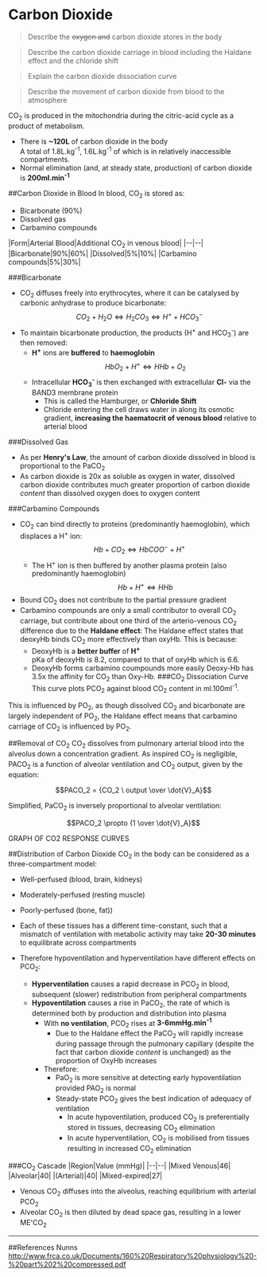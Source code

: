 # Carbon Dioxide

> Describe the ~~oxygen and~~ carbon dioxide stores in the body

<!--></!-->

> Describe the carbon dioxide carriage in blood including the Haldane effect and the chloride shift

<!--></!-->
> Explain the carbon dioxide dissociation curve

<!--></!-->
> Describe the movement of carbon dioxide from blood to the atmosphere

CO<sub>2</sub> is produced in the mitochondria during the citric-acid cycle as a product of metabolism.
* There is **~120L** of carbon dioxide in the body  
A total of 1.8L.kg<sup>-1</sup>, 1.6L.kg<sup>-1</sup> of which is in relatively inaccessible compartments.
* Normal elimination (and, at steady state, production) of carbon dioxide is **200ml.min<sup>-1</sup>**

##Carbon Dioxide in Blood
In blood, CO<sub>2</sub> is stored as:
* Bicarbonate (90%)
* Dissolved gas
* Carbamino compounds

|Form|Arterial Blood|Additional CO<sub>2</sub> in venous blood|
|--|--|
|Bicarbonate|90%|60%|
|Dissolved|5%|10%|
|Carbamino compounds|5%|30%|

###Bicarbonate
* CO<sub>2</sub> diffuses freely into erythrocytes, where it can be catalysed by carbonic anhydrase to produce bicarbonate:  
$$CO_2 + H_2O \Leftrightarrow H_2CO_3 \Leftrightarrow H^+ + HCO_3^-$$
* To maintain bicarbonate production, the products (H<sup>+</sup> and HCO<sub>3</sub><sup>-</sup>) are then removed:
  * **H<sup>+</sup>** ions are **buffered** to **haemoglobin**  
  $$HbO_2 + H^+ \Leftrightarrow HHb + O_2 $$
  * Intracellular **HCO<sub>3</sub><sup>-</sup>** is then exchanged with extracellular **Cl-** via the BAND3 membrane protein
    * This is called the Hamburger, or **Chloride Shift**
    * Chloride entering the cell draws water in along its osmotic gradient, **increasing the haematocrit of venous blood** relative to arterial blood

###Dissolved Gas
* As per **Henry's Law**, the amount of carbon dioxide dissolved in blood is proportional to the PaCO<sub>2</sub>
* As carbon dioxide is 20x as soluble as oxygen in water, dissolved carbon dioxide contributes much greater proportion of carbon dioxide *content* than dissolved oxygen does to oxygen content

###Carbamino Compounds
* CO<sub>2</sub> can bind directly to proteins (predominantly haemoglobin), which displaces a H<sup>+</sup> ion:  
$$Hb + CO_2 \Leftrightarrow HbCOO^- + H^+ $$
  * The H<sup>+</sup> ion is then buffered by another plasma protein (also predominantly haemoglobin)  
    $$Hb + H^+ \Leftrightarrow HHb $$
* Bound CO<sub>2</sub> does not contribute to the partial pressure gradient
* Carbamino compounds are only a small contributor to overall CO<sub>2</sub> carriage, but contribute about one third of the arterio-venous CO<sub>2</sub> difference due to the **Haldane effect**:  The Haldane effect states that deoxyHb binds CO<sub>2</sub> more effectively than oxyHb. This is because:
  * DeoxyHb is a **better buffer** of **H<sup>+</sup>**  
  pKa of deoxyHb is 8.2, compared to that of oxyHb which is 6.6.
  * DeoxyHb forms carbamino coumpounds more easily
  Deoxy-Hb has 3.5x the affinity for CO<sub>2</sub> than Oxy-Hb.
###CO<sub>2</sub> Dissociation Curve
This curve plots PCO<sub>2</sub> against blood CO<sub>2</sub> content in ml.100ml<sup>-1</sup>.

<object data="resources\co2-dissociation-curve.svg" type="image/svg+xml"></object>


This is influenced by PO<sub>2</sub>, as though dissolved CO<sub>2</sub> and bicarbonate are largely independent of PO<sub>2</sub>, the Haldane effect means that carbamino carriage of CO<sub>2</sub> is influenced by PO<sub>2</sub>.


##Removal of CO<sub>2</sub>
CO<sub>2</sub> dissolves from pulmonary arterial blood into the alveolus down a concentration gradient. As inspired CO<sub>2</sub> is negligible, PACO<sub>2</sub> is a function of alveolar ventilation and CO<sub>2</sub> output, given by the equation:

$$PACO_2 = {CO_2 \ output \over \dot{V}_A}$$

Simplified, PaCO<sub>2</sub> is inversely proportional to alveolar ventilation:

$$PACO_2 \propto {1 \over \dot{V}_A}$$


GRAPH OF CO2 RESPONSE CURVES


##Distribution of Carbon Dioxide
CO<sub>2</sub> in the body can be considered as a three-compartment model:
* Well-perfused (blood, brain, kidneys)
* Moderately-perfused (resting muscle)
* Poorly-perfused (bone, fat))

* Each of these tissues has a different time-constant, such that a mismatch of ventilation with metabolic activity may take **20-30 minutes** to equilibrate across compartments
* Therefore hypoventilation and hyperventilation have different effects on PCO<sub>2</sub>:
    * **Hyperventilation** causes a rapid decrease in PCO<sub>2</sub> in blood, subsequent (slower) redistribution from peripheral compartments
    * **Hypoventilation** causes a rise in PaCO<sub>2</sub>, the rate of which is determined both by production and distribution into plasma
      * With **no ventilation**, PCO<sub>2</sub> rises at **3-6mmHg.min<sup>-1</sup>**
        * Due to the Haldane effect the PaCO<sub>2</sub> will rapidly increase during passage through the pulmonary capillary (despite the fact that carbon dioxide *content* is unchanged) as the proportion of OxyHb increases
      * Therefore:
        * PaO<sub>2</sub> is more sensitive at detecting early hypoventilation provided PAO<sub>2</sub> is normal
        * Steady-state PCO<sub>2</sub> gives the best indication of adequacy of ventilation
          * In acute hypoventilation, produced CO<sub>2</sub> is preferentially stored in tissues, decreasing CO<sub>2</sub> elimination
          * In acute hyperventilation, CO<sub>2</sub> is mobilised from tissues resulting in increased CO<sub>2</sub> elimination

###CO<sub>2</sub> Cascade
|Region|Value (mmHg)|
|--|--|
|Mixed Venous|46|
|Alveolar|40|
|(Arterial)|40|
|Mixed-expired|27|

* Venous CO<sub>2</sub> diffuses into the alveolus, reaching equilibrium with arterial PCO<sub>2</sub>
* Alveolar CO<sub>2</sub> is then diluted by dead space gas, resulting in a lower ME'CO<sub>2</sub>



---
##References
Nunns
http://www.frca.co.uk/Documents/160%20Respiratory%20physiology%20-%20part%202%20compressed.pdf